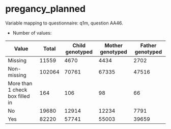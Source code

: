 # pregancy_planned
Variable mapping to questionnaire: q1m, question AA46.
- Number of values:

| Value | Total | Child genotyped | Mother genotyped | Father genotyped |
| ----- | ----- | --------------- | ---------------- | ---------------- |
| Missing | 11559 | 4670 | 4434 | 2702 |
| Non-missing | 102064 | 70761 | 67335 | 47516 |
| More than 1 check box filled in | 164 | 106 | 98 |66 |
| No | 19680 | 12914 | 12234 |7791 |
| Yes | 82220 | 57741 | 55003 |39659 |



